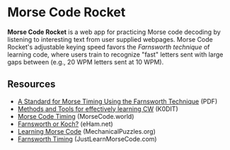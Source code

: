 # Morse Code Rocket

**Morse Code Rocket** is a web app for practicing Morse code decoding by listening to interesting text from user supplied webpages. Morse Code Rocket's adjustable keying speed favors the _Farnsworth technique_ of learning code, where users train to recognize "fast" letters sent with large gaps between (e.g., 20 WPM letters sent at 10 WPM).

## Resources
* [A Standard for Morse Timing Using the Farnsworth Technique](https://arrl.org/files/file/Technology/x9004008.pdf) (PDF)
* [Methods and Tools for effectively learning CW](https://ncarc.net/sites/default/files/CW%20Presentation.pdf) (K0DIT)
* [Morse Code Timing](https://morsecode.world/international/timing.html) (MorseCode.world)
* [Farnsworth or Koch?](https://www.eham.net/article/8813) (eHam.net)
* [Learning Morse Code](http://www.mechanicalpuzzles.org/codepractice/learning.html) (MechanicalPuzzles.org)
* [Farnsworth Timing](https://justlearnmorsecode.com/farnsworth.html) (JustLearnMorseCode.com)